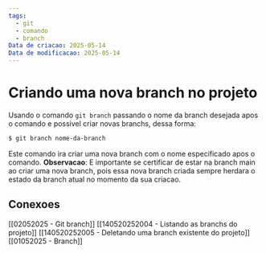 ```yaml
---
tags:
  - git
  - comando
  - branch
Data de criacao: 2025-05-14
Data de modificacao: 2025-05-14
---
```


# Criando uma nova branch no projeto
Usando o comando `git branch` passando o nome da branch desejada apos o comando e possivel criar novas branchs, dessa forma:

```bash
$ git branch nome-da-branch
```

Este comando ira criar uma nova branch com o nome especificado apos o comando.
**Observacao**: E importante se certificar de estar na branch main ao criar uma nova branch, pois essa nova branch criada sempre herdara o estado da branch atual no momento da sua criacao.

## Conexoes
[[02052025 - Git branch]]
[[140520252004 - Listando as branchs do projeto]]
[[140520252005 - Deletando uma branch existente do projeto]]
[[01052025 - Branch]]